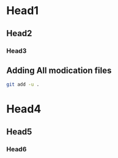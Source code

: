 # Head1
## Head2
### Head3

## Adding All modication files
```bash
git add -u .
```
# Head4
## Head5
### Head6
